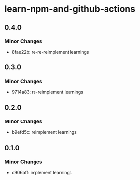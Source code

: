 # learn-npm-and-github-actions

## 0.4.0

### Minor Changes

- 8fae22b: re-re-reimplement learnings

## 0.3.0

### Minor Changes

- 9714a83: re-reimplement learnings

## 0.2.0

### Minor Changes

- b9efd5c: reimplement learnings

## 0.1.0

### Minor Changes

- c906aff: implement learnings
